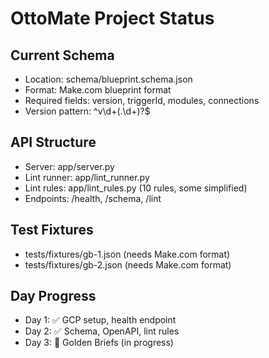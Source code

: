 # OttoMate Project Status

## Current Schema
- Location: schema/blueprint.schema.json
- Format: Make.com blueprint format
- Required fields: version, triggerId, modules, connections
- Version pattern: ^v\d+(\.\d+)?$

## API Structure
- Server: app/server.py
- Lint runner: app/lint_runner.py  
- Lint rules: app/lint_rules.py (10 rules, some simplified)
- Endpoints: /health, /schema, /lint

## Test Fixtures
- tests/fixtures/gb-1.json (needs Make.com format)
- tests/fixtures/gb-2.json (needs Make.com format)

## Day Progress
- Day 1: ✅ GCP setup, health endpoint
- Day 2: ✅ Schema, OpenAPI, lint rules
- Day 3: 🔄 Golden Briefs (in progress)
